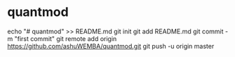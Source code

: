 # quantmod
echo "# quantmod" >> README.md
git init
git add README.md
git commit -m "first commit"
git remote add origin https://github.com/ashuWEMBA/quantmod.git
git push -u origin master
